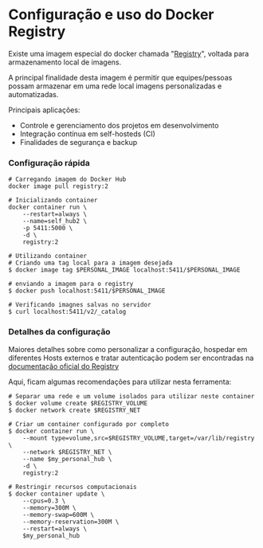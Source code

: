 # Configuração e uso do Docker Registry

Existe uma imagem especial do docker chamada "[Registry](https://hub.docker.com/_/registry)", voltada para armazenamento local de imagens.

A principal finalidade desta imagem é permitir que equipes/pessoas possam armazenar em uma rede local imagens personalizadas e automatizadas.

Principais aplicações:
- Controle e gerenciamento dos projetos em desenvolvimento
- Integração contínua em self-hosteds (CI)
- Finalidades de segurança e backup

### Configuração rápida

```shell
# Carregando imagem do Docker Hub
docker image pull registry:2

# Inicializando container
docker container run \
    --restart=always \
    --name=self_hub2 \
    -p 5411:5000 \
    -d \
    registry:2

# Utilizando container
# Criando uma tag local para a imagem desejada
$ docker image tag $PERSONAL_IMAGE localhost:5411/$PERSONAL_IMAGE 

# enviando a imagem para o registry
$ docker push localhost:5411/$PERSONAL_IMAGE

# Verificando imagnes salvas no servidor
$ curl localhost:5411/v2/_catalog
```

### Detalhes da configuração

Maiores detalhes sobre como personalizar a configuração, hospedar em diferentes Hosts externos e tratar autenticação podem ser encontradas na [documentação oficial do Registry](https://distribution.github.io/distribution/about/configuration/)

Aqui, ficam algumas recomendações para utilizar nesta ferramenta:

```shell
# Separar uma rede e um volume isolados para utilizar neste container
$ docker volume create $REGISTRY_VOLUME
$ docker network create $REGISTRY_NET

# Criar um container configurado por completo
$ docker container run \
    --mount type=volume,src=$REGISTRY_VOLUME,target=/var/lib/registry \
    --network $REGISTRY_NET \
    --name $my_personal_hub \
    -d \
    registry:2

# Restringir recursos computacionais
$ docker container update \
    --cpus=0.3 \
    --memory=300M \
    --memory-swap=600M \
    --memory-reservation=300M \
    --restart=always \
    $my_personal_hub 
```